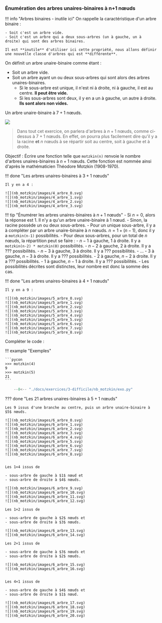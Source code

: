 

### Énumération des arbres unaires-binaires à n+1 nœuds 


!!! info "Arbres binaires - inutile ici"
    On rappelle la caractéristique d'un arbre binaire :

    - Soit c'est un arbre vide.
    - Soit c'est un arbre qui a deux sous-arbres (un à gauche, un à droite) qui sont des arbres binaires.

    Il est **inutile** d'utiliser ici cette propriété, nous allons définir une nouvelle classe d'arbres qui est **différente**.


On définit un arbre unaire-binaire comme étant :

- Soit un arbre vide.
- Soit un arbre ayant un ou deux sous-arbres qui sont alors des arbres unaires-binaires.
    - Si le sous-arbre est unique, il n'est ni à droite, ni à gauche, il est au centre. **Il peut être vide.**
    - Si les sous-arbres sont deux, il y en a un à gauche, un autre à droite. **Ils sont alors non vides.**

Un arbre unaire-binaire à $7+1$ nœuds.

![](nb_motzkin/images/8_arbre_40.svg)

> Dans tout cet exercice, on parlera d'arbres à $n+1$ nœuds, comme ci-dessus à $7+1$ nœuds. En effet, on pourra plus facilement dire qu'il y a la racine **et** $n$ nœuds à se répartir soit au centre, soit à gauche et à droite.


Objectif : Écrire une fonction telle que `motzkin(n)` renvoie le nombre d'arbres unaires-binaires à $n+1$ nœuds. Cette fonction est nommée ainsi d'après le mathématicien Théodore Motzkin (1908-1970).

!!! done "Les arbres unaires-binaires à $3+1$ nœuds"

    Il y en a 4 :

    ![](nb_motzkin/images/4_arbre_0.svg)
    ![](nb_motzkin/images/4_arbre_1.svg)
    ![](nb_motzkin/images/4_arbre_2.svg)
    ![](nb_motzkin/images/4_arbre_3.svg)




!!! tip "Énumérer les arbres unaires-binaires à $n+1$ nœuds"
    - Si $n = 0$, alors la réponse est $1$. Il n'y a qu'un arbre unaire-binaire à $1$ nœud.
    - Sinon, la racine possède un ou deux sous-arbres.
        - Pour un unique sous-arbre, il y a à compléter par un arbre unaire-binaire à $n$ nœuds. $n = 1 + (n-1)$, donc il y a `motzkin(n-1)` possibilités.
        - Pour deux sous-arbres, pour un total de $n$ nœuds, la répartition peut se faire :
            - $n-1$ à gauche, $1$ à droite. Il y a `motzkin(n-2) * motzkin(0)` possibilités.
            - $n-2$ à gauche, $2$ à droite. Il y a ??? possibilités.
            - $n-3$ à gauche, $3$ à droite. Il y a ??? possibilités.
            - ...
            - $3$ à gauche, $n-3$ à droite. Il y a ??? possibilités.
            - $2$ à gauche, $n-2$ à droite. Il y a ??? possibilités.
            - $1$ à gauche, $n-1$ à droite. Il y a ??? possibilités.
        - Les possibilités décrites sont distinctes, leur nombre est donc la somme des cas.


!!! done "Les arbres unaires-binaires à $4+1$ nœuds"

    Il y en a 9 :

    ![](nb_motzkin/images/5_arbre_0.svg)
    ![](nb_motzkin/images/5_arbre_1.svg)
    ![](nb_motzkin/images/5_arbre_2.svg)
    ![](nb_motzkin/images/5_arbre_3.svg)
    ![](nb_motzkin/images/5_arbre_4.svg)
    ![](nb_motzkin/images/5_arbre_5.svg)
    ![](nb_motzkin/images/5_arbre_6.svg)
    ![](nb_motzkin/images/5_arbre_7.svg)
    ![](nb_motzkin/images/5_arbre_8.svg)




Compléter le code :



!!! example "Exemples"

    ```pycon
    >>> motzkin(4)
    9
    >>> motzkin(5)
    21
    ```


```python
    --8<-- "./docs/exercices/3-difficile/nb_motzkin/exo.py"
```



??? done "Les 21 arbres unaires-binaires à $5+1$ nœuds"

    Les 9 issus d'une branche au centre, puis un arbre unaire-binaire à $5$ nœuds.

    ![](nb_motzkin/images/6_arbre_0.svg)
    ![](nb_motzkin/images/6_arbre_1.svg)
    ![](nb_motzkin/images/6_arbre_2.svg)
    ![](nb_motzkin/images/6_arbre_3.svg)
    ![](nb_motzkin/images/6_arbre_4.svg)
    ![](nb_motzkin/images/6_arbre_5.svg)
    ![](nb_motzkin/images/6_arbre_6.svg)
    ![](nb_motzkin/images/6_arbre_7.svg)
    ![](nb_motzkin/images/6_arbre_8.svg)


    Les 1×4 issus de 
    
    - sous-arbre de gauche à $1$ nœud et
    - sous-arbre de droite à $4$ nœuds.

    ![](nb_motzkin/images/6_arbre_9.svg)
    ![](nb_motzkin/images/6_arbre_10.svg)
    ![](nb_motzkin/images/6_arbre_11.svg)
    ![](nb_motzkin/images/6_arbre_12.svg)

    Les 1×2 issus de 
    
    - sous-arbre de gauche à $2$ nœuds et
    - sous-arbre de droite à $3$ nœuds.

    ![](nb_motzkin/images/6_arbre_13.svg)
    ![](nb_motzkin/images/6_arbre_14.svg)

    Les 2×1 issus de 
    
    - sous-arbre de gauche à $3$ nœuds et
    - sous-arbre de droite à $2$ nœuds.

    ![](nb_motzkin/images/6_arbre_15.svg)
    ![](nb_motzkin/images/6_arbre_16.svg)


    Les 4×1 issus de 
    
    - sous-arbre de gauche à $4$ nœuds et
    - sous-arbre de droite à $1$ nœud.

    ![](nb_motzkin/images/6_arbre_17.svg)
    ![](nb_motzkin/images/6_arbre_18.svg)
    ![](nb_motzkin/images/6_arbre_19.svg)
    ![](nb_motzkin/images/6_arbre_20.svg)

